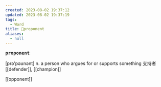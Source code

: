 ```yaml
---
created: 2023-08-02 19:37:12
updated: 2023-08-02 19:37:19
tags:
  - Word
title: 📖proponent
aliases:
  - null
---
```


<pre><strong>proponent</strong></pre>
[prə'pəʊnənt]
n. a person who argues for or supports something ⽀持者
[[defender]], [[champion]]

[[opponent]]